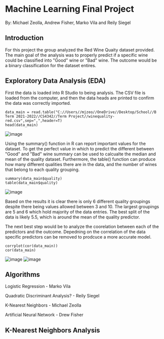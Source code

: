 # Machine Learning Final Project
By: Michael Zeolla, Andrew Fisher, Marko Vila and Reily Siegel

## Introduction
For this project the group analyzed the Red Wine Quaity dataset provided. The main goal of the analysis was to properly predict if a specific wine could be classified into "Good" wine or "Bad" wine. The outcome would be a binary classification for the dataset entires. 

## Exploratory Data Analysis (EDA)

First the data is loaded into R Studio to being analysis. 
The CSV file is loaded from the computer, and then the data heads are printed to confirm the data was correctly imported.

```
data_main = read.table("C://Users//mjzeo//OneDrive//Desktop/School//B Term 2021-2022//CS4342//Term Project//winequality-red.csv",sep=",",header=T)
head(data_main)
```
![image](https://user-images.githubusercontent.com/62816869/146108432-2f35ca8b-d207-4dad-bf2d-dfad65c03c9d.png)

Using the summary() function in R can report important values for the dataset. To get the perfect value in which to predict the different between "Good" and "Bad" wine summary can be used to calcualte the median and mean of the quality dataset. 
Furthermore, the table() function can produce how many different qualities there are in the data, and the number of wines that belong to each quality grouping.

```
summary(data_main$quality)
table(data_main$quality)
```
![image](https://user-images.githubusercontent.com/62816869/146109642-b465bf72-060f-413a-b8e0-181b05ad58c1.png)

Based on the results it is clear there is only 6 different quality groupings despite there being values allowed between 3 and 10.
The largest groupings are 5 and 6 which hold majority of the data entries.
The best split of the data is likely 5.5, which is around the mean of the quality predictor.

The next best step would be to analyze the coorelation between each of the predictors and the outcome. Depedning on the correlation of the data
specific predictors can be removed to prodcuce a more accurate model. 

```
corrplot(cor(data_main))
cor(data_main)
```

![image](https://user-images.githubusercontent.com/62816869/146109868-93bd7348-563a-4251-a0e6-c895b58b9f57.png)
![image](https://user-images.githubusercontent.com/62816869/146109878-c95ae9c1-6fd1-4529-b2e3-2ee3e3b09c06.png)

## Algorithms

Logistic Regression - Marko Vila

Quadratic Discriminant Analysis? - Reily Siegel

K-Nearest Neighbors - Michael Zeolla

Artificial Neural Network - Drew Fisher


## K-Nearest Neighbors Analysis



